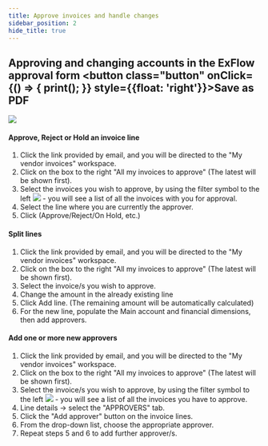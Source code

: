 ```yaml
---
title: Approve invoices and handle changes
sidebar_position: 2
hide_title: true
---
```

## Approving and changing accounts in the ExFlow approval form <button class="button" onClick={() => { print(); }} style={{float: 'right'}}>Save as PDF</button>

![](@site/static/img/media/image108.png)

#### Approve, Reject or Hold an invoice line

1. Click the link provided by email, and you will be directed to the "My vendor invoices" workspace.
2. Click on the box to the right "All my invoices to approve" (The latest will be shown first).
3. Select the invoices you wish to approve, by using the filter symbol to the left ![](@site/static/img/media/image109.png) - you will see a list of all the invoices with you for approval.
4. Select the line where you are currently the approver.
5. Click (Approve/Reject/On Hold, etc.)

#### Split lines

1. Click the link provided by email, and you will be directed to the "My vendor invoices" workspace.
2. Click on the box to the right "All my invoices to approve" (The latest will be shown first).
3. Select the invoice/s you wish to approve.
4. Change the amount in the already existing line
5. Click Add line. (The remaining amount will be automatically calculated)
6. For the new line, populate the Main account and financial dimensions, then add approvers.

#### Add one or more new approvers

1. Click the link provided by email, and you will be directed to the "My vendor invoices" workspace.
2. Click on the box to the right "All my invoices to approve" (The latest will be shown first).
3. Select the invoice/s you wish to approve, by using the filter symbol to the left ![](@site/static/img/media/image109.png) - you will see a list of all the invoices you have to approve.
4. Line details -> select the "APPROVERS" tab.
5. Click the "Add approver" button on the invoice lines.
6. From the drop-down list, choose the appropriate approver.
7. Repeat steps 5 and 6 to add further approver/s.
